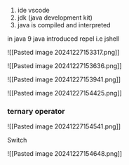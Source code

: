 
1. ide vscode
2. jdk (java development kit)
3. java is compiled and interpreted

in java 9  java introduced repel i.e jshell


![[Pasted image 20241227153317.png]]


![[Pasted image 20241227153636.png]]



![[Pasted image 20241227153941.png]]


![[Pasted image 20241227154425.png]]

### ternary operator

![[Pasted image 20241227154541.png]]

Switch

![[Pasted image 20241227154648.png]]